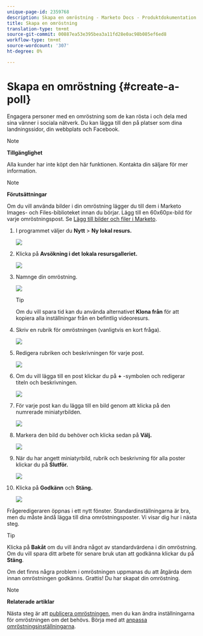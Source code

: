 ```yaml
---
unique-page-id: 2359768
description: Skapa en omröstning - Marketo Docs - Produktdokumentation
title: Skapa en omröstning
translation-type: tm+mt
source-git-commit: 00887ea53e395bea3a11fd28e0ac98b085ef6ed8
workflow-type: tm+mt
source-wordcount: '307'
ht-degree: 0%

---
```



# Skapa en omröstning {#create-a-poll}

Engagera personer med en omröstning som de kan rösta i och dela med sina vänner i sociala nätverk. Du kan lägga till den på platser som dina landningssidor, din webbplats och Facebook.

>[!NOTE]
>
>**Tillgänglighet**
>
>Alla kunder har inte köpt den här funktionen. Kontakta din säljare för mer information.

>[!NOTE]
>
>**Förutsättningar**
>
>Om du vill använda bilder i din omröstning lägger du till dem i Marketo Images- och Files-biblioteket innan du börjar. Lägg till en 60x60px-bild för varje omröstningspost. Se [Lägg till bilder och filer i Marketo](../../../../product-docs/demand-generation/images-and-files/add-images-and-files-to-marketo.md).

1. I programmet väljer du **Nytt** > **Ny lokal resurs.**

   ![](assets/image2014-9-18-18-3a18-3a41.png)

1. Klicka på **Avsökning i det** **lokala resursgalleriet.**

   ![](assets/image2014-9-18-18-3a18-3a47.png)

1. Namnge din omröstning.

   ![](assets/image2014-9-18-18-3a18-3a55.png)

   >[!TIP]
   >
   >Om du vill spara tid kan du använda alternativet **Klona från** för att kopiera alla inställningar från en befintlig videoresurs.

1. Skriv en rubrik för omröstningen (vanligtvis en kort fråga).

   ![](assets/image2014-9-18-18-3a19-3a14.png)

1. Redigera rubriken och beskrivningen för varje post.

   ![](assets/image2014-9-18-18-3a19-3a23.png)

1. Om du vill lägga till en post klickar du på **+** -symbolen och redigerar titeln och beskrivningen.

   ![](assets/image2014-9-18-18-3a19-3a30.png)

1. För varje post kan du lägga till en bild genom att klicka på den numrerade miniatyrbilden.

   ![](assets/image2014-9-18-18-3a19-3a37.png)

1. Markera den bild du behöver och klicka sedan på **Välj.**

   ![](assets/image2014-9-18-18-3a19-3a44.png)

1. När du har angett miniatyrbild, rubrik och beskrivning för alla poster klickar du på **Slutför.**

   ![](assets/image2014-9-18-18-3a19-3a50.png)

1. Klicka på **Godkänn** och **Stäng.**

   ![](assets/image2014-9-18-18-3a19-3a57.png)

Frågeredigeraren öppnas i ett nytt fönster. Standardinställningarna är bra, men du måste ändå lägga till dina omröstningsposter. Vi visar dig hur i nästa steg.

>[!TIP]
>
>Klicka på **Bakåt** om du vill ändra något av standardvärdena i din omröstning. Om du vill spara ditt arbete för senare bruk utan att godkänna klickar du på **Stäng**.

Om det finns några problem i omröstningen uppmanas du att åtgärda dem innan omröstningen godkänns. Grattis! Du har skapat din omröstning.

>[!NOTE]
>
>**Relaterade artiklar**
>
>Nästa steg är att [publicera omröstningen](publish-a-poll.md), men du kan ändra inställningarna för omröstningen om det behövs. Börja med att [anpassa omröstningsinställningarna](customize-poll-settings.md).


